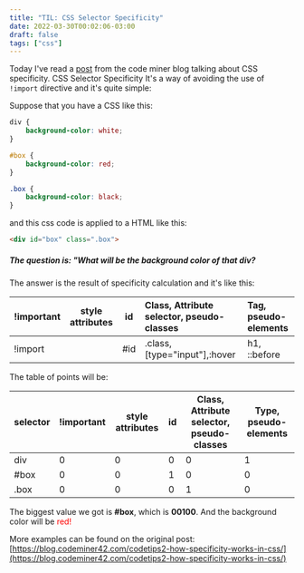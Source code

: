 ```yaml
---
title: "TIL: CSS Selector Specificity"
date: 2022-03-30T00:02:06-03:00
draft: false
tags: ["css"]
---
```

Today I've read a [post](https://blog.codeminer42.com/codetips2-how-specificity-works-in-css/) from the code miner blog talking about CSS specificity.
CSS Selector Specificity It's a way of avoiding the use of `!import` directive and it's quite simple:

Suppose that you have a CSS like this:

```css
div {
    background-color: white;
}

#box {
    background-color: red;
}

.box {
    background-color: black;
}
```

and this css code is applied to a HTML like this:

```html
<div id="box" class=".box">
```

##### The question is: "What will be the background color of that div?

The answer is the result of specificity calculation and it's like this:

| !important | style attributes | id  | Class, Attribute selector, pseudo-classes | Tag, pseudo-elements |
|------------|:----------------:|-----|:------------------------------------------|:---------------------|
| !import    |                  | #id |       .class,[type="input"],:hover        |   h1, ::before       |


The table of points will be:

| selector	| !important | style attributes | id  |Class, Attribute selector, pseudo-classes | Type, pseudo-elements |
|-----------|------------|------------------|-----|------------------------------------------|-----------------------|
|    div    |     0      |        0         |  0  |                    0                     |           1           |
|    #box	|     0      |        0         |  1  |                    0                     |           0           |
|    .box  	|     0      |        0         |  0  |                    1                     |           0           |


The biggest value we got is **#box**, which is **00100**. And the background color will be <span style="color: red">red!</span>

More examples can be found on the original post: [https://blog.codeminer42.com/codetips2-how-specificity-works-in-css/](https://blog.codeminer42.com/codetips2-how-specificity-works-in-css/)

